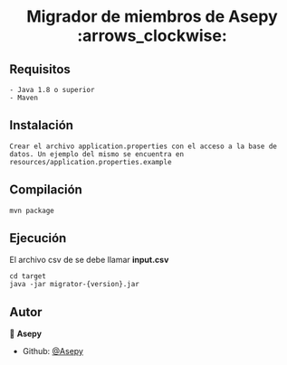 
<h1 align="center"> Migrador de miembros de Asepy :arrows_clockwise:</h1>

## Requisitos
```
- Java 1.8 o superior
- Maven
```

## Instalación

```
Crear el archivo application.properties con el acceso a la base de datos. Un ejemplo del mismo se encuentra en resources/application.properties.example
```

## Compilación

```
mvn package
```

## Ejecución

El archivo csv de se debe llamar **input.csv**
```
cd target
java -jar migrator-{version}.jar
```

## Autor

👤 **Asepy**

- Github: [@Asepy](https://github.com/Asepy)